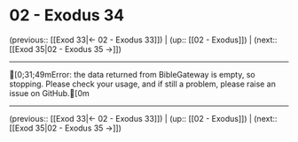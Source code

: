 # 02 - Exodus 34

(previous:: [[Exod 33|← 02 - Exodus 33]]) | (up:: [[02 - Exodus]]) | (next:: [[Exod 35|02 - Exodus 35 →]])

***
[0;31;49mError: the data returned from BibleGateway is empty, so stopping. Please check your usage, and if still a problem, please raise an issue on GitHub.[0m

***

(previous:: [[Exod 33|← 02 - Exodus 33]]) | (up:: [[02 - Exodus]]) | (next:: [[Exod 35|02 - Exodus 35 →]])
